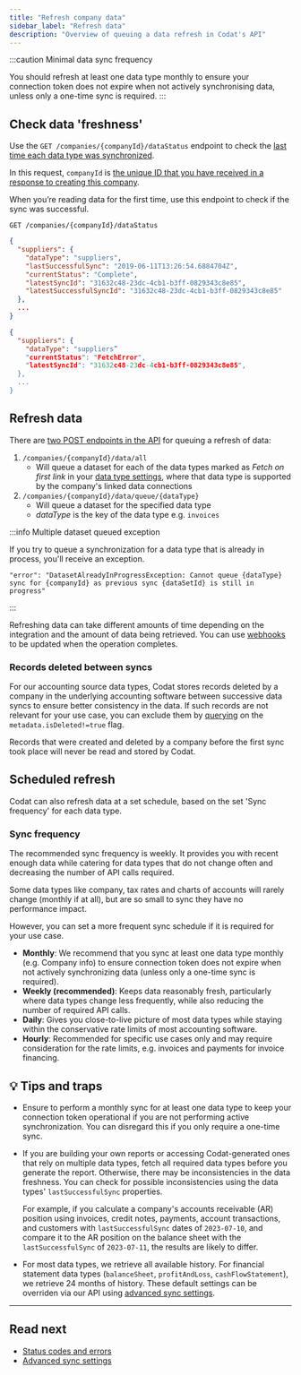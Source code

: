 ```yaml
---
title: "Refresh company data"
sidebar_label: "Refresh data"
description: "Overview of queuing a data refresh in Codat's API"
---
```


:::caution Minimal data sync frequency

You should refresh at least one data type monthly to ensure your connection token does not expire when not actively synchronising data, unless only a one-time sync is required.
:::

## Check data 'freshness'

Use the `GET /companies/{companyId}/dataStatus` endpoint to check the [last time each data type was synchronized](/core-concepts/status).

In this request, `companyId` is [the unique ID that you have received in a response to creating this company](/using-the-api/managing-companies#create-a-codat-company).

When you’re reading data for the first time, use this endpoint to check if the sync was successful.

`GET /companies/{companyId}/dataStatus`

```json title="Response for a successful first sync"
{
  "suppliers": {
    "dataType": "suppliers",
    "lastSuccessfulSync": "2019-06-11T13:26:54.6884704Z",
    "currentStatus": "Complete",
    "latestSyncId": "31632c48-23dc-4cb1-b3ff-0829343c8e85",
    "latestSuccessfulSyncId": "31632c48-23dc-4cb1-b3ff-0829343c8e85"
  },
  ...
}
```

```json title="Response for an unsuccessful first sync"
{
  "suppliers": {
    "dataType": "suppliers”
    "currentStatus": "FetchError",
    "latestSyncId": "31632c48-23dc-4cb1-b3ff-0829343c8e85",
  },
  ...
}
```

## Refresh data

There are [two POST endpoints in the API](/platform-api#/operations/refresh-company-data) for queuing a refresh of data:

1. `/companies/{companyId}/data/all`
   - Will queue a dataset for each of the data types marked as _Fetch on first link_ in your [data type settings](/core-concepts/data-type-settings), where that data type is supported by the company's linked data connections
2. `/companies/{companyId}/data/queue/{dataType}`
   - Will queue a dataset for the specified data type
   - _dataType_ is the key of the data type e.g. `invoices`

:::info Multiple dataset queued exception

If you try to queue a synchronization for a data type that is already in process, you'll receive an exception.

```
"error": "DatasetAlreadyInProgressException: Cannot queue {dataType} sync for {companyId} as previous sync {dataSetId} is still in progress"
```
:::

Refreshing data can take different amounts of time depending on the integration and the amount of data being retrieved. You can use [webhooks](/using-the-api/webhooks/overview) to be updated when the operation completes.

### Records deleted between syncs

For our accounting source data types, Codat stores records deleted by a company in the underlying accounting software between successive data syncs to ensure better consistency in the data. If such records are not relevant for your use case, you can exclude them by [querying](/using-the-api/querying) on the `metadata.isDeleted!=true` flag. 

Records that were created and deleted by a company before the first sync took place will never be read and stored by Codat. 

## Scheduled refresh

Codat can also refresh data at a set schedule, based on the set 'Sync frequency' for each data type.

### Sync frequency

The recommended sync frequency is weekly. It provides you with recent enough data while catering for data types that do not change often and decreasing the number of API calls required. 

Some data types like company, tax rates and charts of accounts will rarely change (monthly if at all), but are so small to sync they have no performance impact.

However, you can set a more frequent sync schedule if it is required for your use case. 

- **Monthly**: We recommend that you sync at least one data type monthly (e.g. Company info) to ensure connection token does not expire when not actively synchronizing data (unless only a one-time sync is required).
- **Weekly (recommended)**: Keeps data reasonably fresh, particularly where data types change less frequently, while also reducing the number of required API calls.
- **Daily**: Gives you close-to-live picture of most data types while staying within the conservative rate limits of most accounting software.
- **Hourly**: Recommended for specific use cases only and may require consideration for the rate limits, e.g. invoices and payments for invoice financing. 

## 💡 Tips and traps

- Ensure to perform a monthly sync for at least one data type to keep your connection token operational if you are not performing active synchronization. You can disregard this if you only require a one-time sync.

- If you are building your own reports or accessing Codat-generated ones that rely on multiple data types, fetch all required data types before you generate the report. Otherwise, there may be inconsistencies in the data freshness. You can check for possible inconsistencies using the data types' `lastSuccessfulSync` properties. 

    For example, if you calculate a company's accounts receivable (AR) position using invoices, credit notes, payments, account transactions, and customers with `lastSuccessfulSync` dates of `2023-07-10`, and compare it to the AR position on the balance sheet with the `lastSuccessfulSync` of `2023-07-11`, the results are likely to differ.

- For most data types, we retrieve all available history. For financial statement data types (`balanceSheet`, `profitAndLoss`, `cashFlowStatement`), we retrieve 24 months of history. These default settings can be overriden via our API using [advanced sync settings](/knowledge-base/advanced-sync-settings).
---

## Read next

- [Status codes and errors](/using-the-api/errors)
- [Advanced sync settings](/knowledge-base/advanced-sync-settings)
